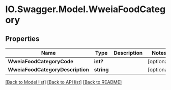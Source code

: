 # IO.Swagger.Model.WweiaFoodCategory
## Properties

Name | Type | Description | Notes
------------ | ------------- | ------------- | -------------
**WweiaFoodCategoryCode** | **int?** |  | [optional] 
**WweiaFoodCategoryDescription** | **string** |  | [optional] 

[[Back to Model list]](../README.md#documentation-for-models) [[Back to API list]](../README.md#documentation-for-api-endpoints) [[Back to README]](../README.md)

